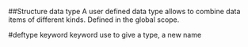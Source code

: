 ##Structure data type
A user defined data type allows to combine data items of different kinds. Defined in the global scope.

#deftype keyword
keyword use to give a type, a new name